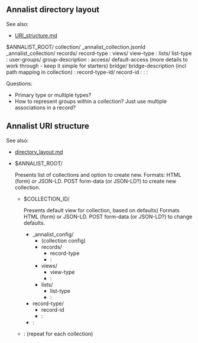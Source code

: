 Annalist directory layout
-------------------------

See also:

- [URI_structure.md](./notes/URI_structure.md)

$ANNALIST_ROOT/
  collection/
    _annalist_collection.jsonld
    _annalist_collection/
      records/
        record-type
         :
      views/
        view-type
         :
      lists/
        list-type
         :
      user-groups/
        group-description
         :
      access/
        default-access
        (more details to work through - keep it simple for starters)
      bridge/
        bridge-description (incl path mapping in collection)
         :
    record-type-id/
      record-id
       :
     :
   :


Questions:

* Primary type or multiple types?
* How to represent groups within a collection?  Just use multiple associations in a record?


Annalist URI structure
----------------------

See also:

- [directory_layout.md](./notes/directory_layout.md)

*   $ANNALIST_ROOT/
 
    Presents list of collections and option to create new.  Formats: HTML (form) or JSON-LD.  POST form-data (or JSON-LD?) to create new collection.

    *   $COLLECTION_ID/

        Presents default view for collection, based on defaults)  Formats HTML (form) or JSON-LD.  POST form-data (or JSON-LD?) to change defaults.

        *   _annalist_config/
            * (collection config)
            * records/
                * record-type
                *  :
            * views/
                * view-type
                *  :
            * lists/
                * list-type
                *  :
        * record-type/
            * record-id
            *  :
        *  :
    *    : (repeat for each collection)

